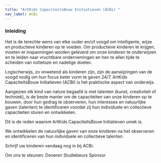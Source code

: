 ```yaml
---
title: "ArtKids CapaciteitsBouw Initiatieven (ACBi) "
nav_label: ACBi
---
```

### Inleiding

Het is de terechte wens van elke ouder en/of voogd om intelligente, wijze en productieve kinderen op te voeden. Om productieve kinderen te krijgen, moeten er inspanningen worden geleverd om onze kinderen te onderwijzen en te leiden naar vruchtbare ondernemingen en hen te allen tijde te scheiden van nutteloze en nadelige doelen.

Logischerwijs, zo onwetend als kinderen zijn, zijn de aanwijzingen van de voogd nodig om hun focus beter vorm te geven 24/7. ArtKids CapaciteitsBouw Initiatieven (ACBi) is het praktische aspect van onderwijs.

Aangezien elk kind van nature begaafd is met talenten (kunst, creativiteit of techniek), is de beste manier om de capaciteiten van onze kinderen op te bouwen, door hun gedrag te observeren, hun interesses en natuurlijke gaven (talenten) te identificeren voordat zij hun individuele en collectieve capaciteiten sturen en ontwikkelen.

Dit is de reden waarom ArtKids CapaciteitsBouw Initiatieven uniek is.

We ontwikkelen de natuurlijke gaven van onze kinderen na het observeren en identificeren van hun individuele en collectieve talenten.

Schrijf uw kinderen vandaag nog in bij ACBi.

Om ons te steunen:
Doneren
Studiebeurs
Sponsor